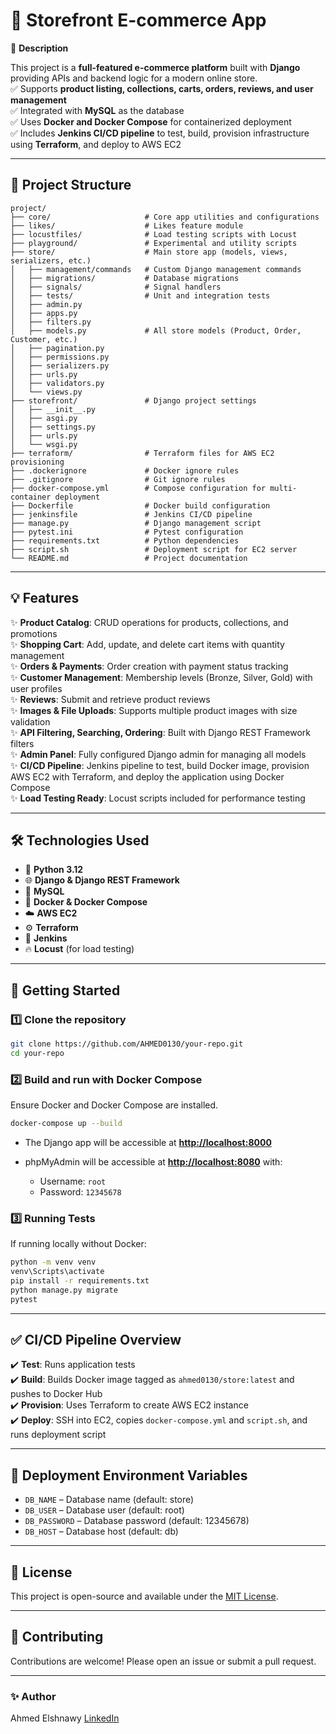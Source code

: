 # 🛒 Storefront E-commerce App

🔧 **Description**

This project is a **full-featured e-commerce platform** built with **Django** providing APIs and backend logic for a modern online store.<br />
✅ Supports **product listing, collections, carts, orders, reviews, and user management** <br />
✅ Integrated with **MySQL** as the database <br />
✅ Uses **Docker and Docker Compose** for containerized deployment <br />
✅ Includes **Jenkins CI/CD pipeline** to test, build, provision infrastructure using **Terraform**, and deploy to AWS EC2

---

## 📂 Project Structure

```
project/
├── core/                     # Core app utilities and configurations
├── likes/                    # Likes feature module
├── locustfiles/              # Load testing scripts with Locust
├── playground/               # Experimental and utility scripts
├── store/                    # Main store app (models, views, serializers, etc.)
│   ├── management/commands   # Custom Django management commands
│   ├── migrations/           # Database migrations
│   ├── signals/              # Signal handlers
│   ├── tests/                # Unit and integration tests
│   ├── admin.py
│   ├── apps.py
│   ├── filters.py
│   ├── models.py             # All store models (Product, Order, Customer, etc.)
│   ├── pagination.py
│   ├── permissions.py
│   ├── serializers.py
│   ├── urls.py
│   ├── validators.py
│   └── views.py
├── storefront/               # Django project settings
│   ├── __init__.py
│   ├── asgi.py
│   ├── settings.py
│   ├── urls.py
│   └── wsgi.py
├── terraform/                # Terraform files for AWS EC2 provisioning
├── .dockerignore             # Docker ignore rules
├── .gitignore                # Git ignore rules
├── docker-compose.yml        # Compose configuration for multi-container deployment
├── Dockerfile                # Docker build configuration
├── jenkinsfile               # Jenkins CI/CD pipeline
├── manage.py                 # Django management script
├── pytest.ini                # Pytest configuration
├── requirements.txt          # Python dependencies
├── script.sh                 # Deployment script for EC2 server
└── README.md                 # Project documentation
```

---

## 💡 Features

✨ **Product Catalog**: CRUD operations for products, collections, and promotions <br />
✨ **Shopping Cart**: Add, update, and delete cart items with quantity management <br />
✨ **Orders & Payments**: Order creation with payment status tracking <br />
✨ **Customer Management**: Membership levels (Bronze, Silver, Gold) with user profiles <br />
✨ **Reviews**: Submit and retrieve product reviews <br />
✨ **Images & File Uploads**: Supports multiple product images with size validation <br />
✨ **API Filtering, Searching, Ordering**: Built with Django REST Framework filters <br />
✨ **Admin Panel**: Fully configured Django admin for managing all models <br />
✨ **CI/CD Pipeline**: Jenkins pipeline to test, build Docker image, provision AWS EC2 with Terraform, and deploy the application using Docker Compose <br />
✨ **Load Testing Ready**: Locust scripts included for performance testing

---

## 🛠️ Technologies Used

* 🐍 **Python 3.12**
* 🌐 **Django & Django REST Framework**
* 🐬 **MySQL**
* 🐳 **Docker & Docker Compose**
* ☁️ **AWS EC2**
* ⚙️ **Terraform**
* 🔄 **Jenkins**
* 🔥 **Locust** (for load testing)

---

## 🚀 Getting Started

### 1️⃣ Clone the repository

```bash
git clone https://github.com/AHMED0130/your-repo.git
cd your-repo
```

### 2️⃣ Build and run with Docker Compose

Ensure Docker and Docker Compose are installed.

```bash
docker-compose up --build
```

* The Django app will be accessible at **[http://localhost:8000](http://localhost:8000)**
* phpMyAdmin will be accessible at **[http://localhost:8080](http://localhost:8080)** with:

  * Username: `root`
  * Password: `12345678`

### 3️⃣ Running Tests

If running locally without Docker:

```bash
python -m venv venv
venv\Scripts\activate
pip install -r requirements.txt
python manage.py migrate
pytest
```

---

## ✅ CI/CD Pipeline Overview

✔️ **Test**: Runs application tests <br />
✔️ **Build**: Builds Docker image tagged as `ahmed0130/store:latest` and pushes to Docker Hub <br />
✔️ **Provision**: Uses Terraform to create AWS EC2 instance <br />
✔️ **Deploy**: SSH into EC2, copies `docker-compose.yml` and `script.sh`, and runs deployment script

---

## 📌 Deployment Environment Variables

* `DB_NAME` – Database name (default: store)
* `DB_USER` – Database user (default: root)
* `DB_PASSWORD` – Database password (default: 12345678)
* `DB_HOST` – Database host (default: db)

---

## 📄 License

This project is open-source and available under the [MIT License](LICENSE).

---

## 🤝 Contributing

Contributions are welcome! Please open an issue or submit a pull request.

---

### ✨ Author

Ahmed Elshnawy
[LinkedIn](https://www.linkedin.com/in/ahmed-elshnawy-9132ba2a4)


